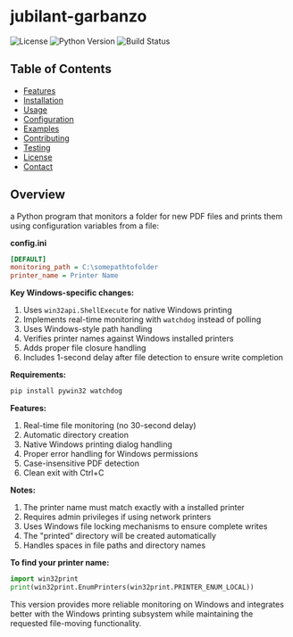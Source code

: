 # jubilant-garbanzo

![License](https://img.shields.io/badge/license-MIT-blue.svg)
![Python Version](https://img.shields.io/badge/python-3.8%2B-blue.svg)
![Build Status](https://img.shields.io/badge/build-passing-brightgreen.svg)

## Table of Contents

- [Features](#features)
- [Installation](#installation)
- [Usage](#usage)
- [Configuration](#configuration)
- [Examples](#examples)
- [Contributing](#contributing)
- [Testing](#testing)
- [License](#license)
- [Contact](#contact)

## Overview

a Python program that monitors a folder for new PDF files and prints them using configuration variables from a file:

**config.ini**
```ini
[DEFAULT]
monitoring_path = C:\somepathtofolder
printer_name = Printer Name
```

**Key Windows-specific changes:**
1. Uses `win32api.ShellExecute` for native Windows printing
2. Implements real-time monitoring with `watchdog` instead of polling
3. Uses Windows-style path handling
4. Verifies printer names against Windows installed printers
5. Adds proper file closure handling
6. Includes 1-second delay after file detection to ensure write completion

**Requirements:**
```bash
pip install pywin32 watchdog
```

**Features:**
1. Real-time file monitoring (no 30-second delay)
2. Automatic directory creation
3. Native Windows printing dialog handling
4. Proper error handling for Windows permissions
5. Case-insensitive PDF detection
6. Clean exit with Ctrl+C

**Notes:**
1. The printer name must match exactly with a installed printer
2. Requires admin privileges if using network printers
3. Uses Windows file locking mechanisms to ensure complete writes
4. The "printed" directory will be created automatically
5. Handles spaces in file paths and directory names

**To find your printer name:**
```python
import win32print
print(win32print.EnumPrinters(win32print.PRINTER_ENUM_LOCAL))
```

This version provides more reliable monitoring on Windows and integrates better with the Windows printing subsystem while maintaining the requested file-moving functionality.